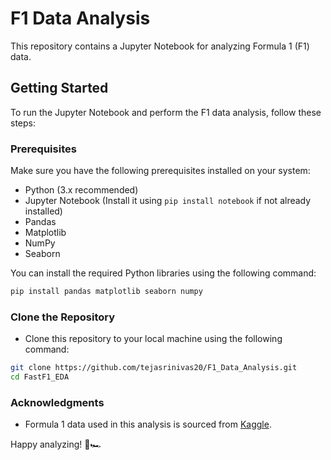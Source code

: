 # F1 Data Analysis

This repository contains a Jupyter Notebook for analyzing Formula 1 (F1) data.

## Getting Started

To run the Jupyter Notebook and perform the F1 data analysis, follow these steps:

### Prerequisites

Make sure you have the following prerequisites installed on your system:

- Python (3.x recommended)
- Jupyter Notebook (Install it using `pip install notebook` if not already installed)
- Pandas
- Matplotlib
- NumPy
- Seaborn

You can install the required Python libraries using the following command:

```bash
pip install pandas matplotlib seaborn numpy
```
### Clone the Repository

- Clone this repository to your local machine using the following command:
```bash
git clone https://github.com/tejasrinivas20/F1_Data_Analysis.git
cd FastF1_EDA
```
### Acknowledgments

- Formula 1 data used in this analysis is sourced from [Kaggle](https://www.kaggle.com/datasets/rohanrao/formula-1-world-championship-1950-2020?resource=download&select=results.csv).

Happy analyzing! 🏁🏎️
